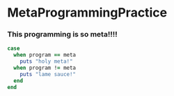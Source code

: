 # MetaProgrammingPractice

### This programming is so meta!!!!

```ruby
case
  when program == meta
    puts "holy meta!"
  when program != meta
    puts "lame sauce!"
  end
end
```